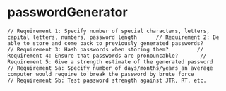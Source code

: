 # passwordGenerator

	// Requirement 1: Specify number of special characters, letters, capital letters, numbers, password length 		// Requirement 2: Be able to store and come back to previously generated passwords? 		// Requirement 3: Hash passwords when storing them? 		// Requirement 4: Ensure that passwords are pronouncable? 		// Requirement 5: Give a strength estimate of the generated password 			// Requirement 5a: Specify number of days/months/years an average computer would require to break the password by brute force 			// Requirement 5b: Test password strength against JTR, RT, etc. 		
